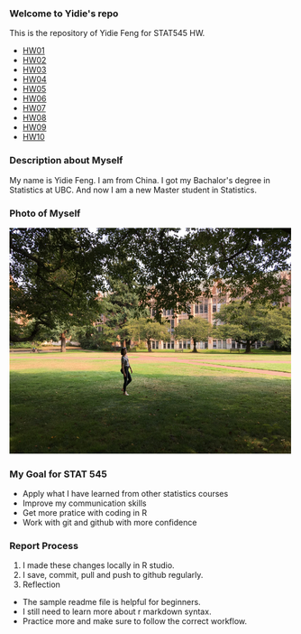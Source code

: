 ### Welcome to Yidie's repo
This is the repository of Yidie Feng for STAT545 HW.
- [HW01](https://github.com/yidie/STAT545-hw-Feng-Yidie/tree/master/hw01)
- [HW02](https://github.com/yidie/STAT545-hw-Feng-Yidie/tree/master/hw02)
- [HW03](https://github.com/yidie/STAT545-hw-Feng-Yidie/tree/master/hw03)
- [HW04](https://github.com/yidie/STAT545-hw-Feng-Yidie/tree/master/hw04)
- [HW05](https://github.com/yidie/STAT545-hw-Feng-Yidie/tree/master/hw05)
- [HW06](https://github.com/yidie/STAT545-hw-Feng-Yidie/tree/master/hw06)
- [HW07](https://github.com/yidie/STAT545-hw-Feng-Yidie/tree/master/hw07)
- [HW08](https://github.com/yidie/STAT545-hw-Feng-Yidie/tree/master/hw08)
- [HW09](https://github.com/yidie/Rpackage_foofactors)
- [HW10](https://github.com/yidie/STAT545-hw-Feng-Yidie/tree/master/hw10)

### Description about Myself
My name is Yidie Feng. I am from China. I got my Bachalor's degree in Statistics at UBC. And now I am a new Master student in Statistics.

### Photo of Myself
<img src="IMG_9783.JPG" height="400px" width="500px" />

### My Goal for STAT 545
* Apply what I have learned from other statistics courses
* Improve my communication skills
* Get more pratice with coding in R
* Work with git and github with more confidence

### Report Process
1. I made these changes locally in R studio.
2. I save, commit, pull and push to github regularly.
3. Reflection 
- The sample readme file is helpful for beginners. 
- I still need to learn more about r markdown syntax.
- Practice more and make sure to follow the correct workflow.

